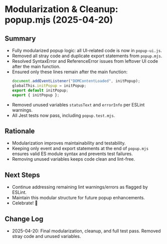 # Modularization & Cleanup: popup.mjs (2025-04-20)

## Summary
- Fully modularized popup logic: all UI-related code is now in `popup-ui.js`.
- Removed all stray code and duplicate export statements from `popup.mjs`.
- Resolved SyntaxError and ReferenceError issues from leftover UI code after the main function.
- Ensured only these lines remain after the main function:
  ```js
  document.addEventListener("DOMContentLoaded", initPopup);
  globalThis.initPopup = initPopup;
  export default initPopup;
  export { initPopup };
  ```
- Removed unused variables `statusText` and `errorInfo` per ESLint warnings.
- All Jest tests now pass, including `popup.test.mjs`.

## Rationale
- Modularization improves maintainability and testability.
- Keeping only event and export statements at the end of `popup.mjs` ensures valid ES module syntax and prevents test failures.
- Removing unused variables keeps code clean and lint-free.

## Next Steps
- Continue addressing remaining lint warnings/errors as flagged by ESLint.
- Maintain this modular structure for future popup enhancements.
- Celebrate! 🎉

## Change Log
- 2025-04-20: Final modularization, cleanup, and full test pass. Removed stray code and unused variables.
